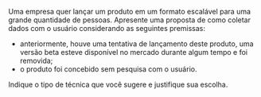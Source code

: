 Uma empresa quer lançar um produto em um formato escalável para uma grande quantidade de pessoas. Apresente uma proposta de como coletar dados com o usuário considerando as seguintes premissas:

- anteriormente, houve uma tentativa de lançamento deste produto, uma versão beta esteve disponível no mercado durante algum tempo e foi removida;
- o produto foi concebido sem pesquisa com o usuário.

Indique o tipo de técnica que você sugere e justifique sua escolha.